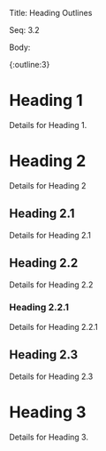 Title:  Heading Outlines

Seq:    3.2

Body:

{:outline:3}
# Heading 1

Details for Heading 1. 

# Heading 2

Details for Heading 2

## Heading 2.1

Details for Heading 2.1

## Heading 2.2

Details for Heading 2.2

### Heading 2.2.1

Details for Heading 2.2.1

## Heading 2.3

Details for Heading 2.3

# Heading 3

Details for Heading 3.
